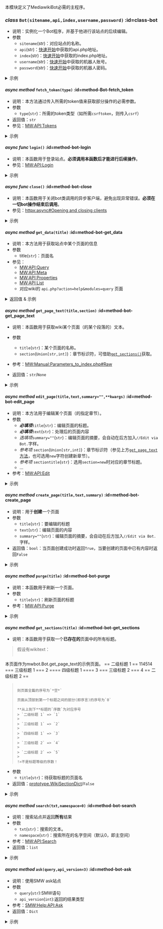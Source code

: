 本模块定义了MediawikiBot必需的主程序。
### _class_ `Bot(sitename,api,index,username,password)`  :id=class-bot
* 说明：实例化一个Bot程序，并基于他进行该站点的后续编辑。
* 参数
    * `sitename`(str)：对应站点的名称。
    * `api`(str)：[快速开始](../fornew/quickstart.md)中获取的api.php地址。
    * `index`(str)：[快速开始](../fornew/quickstart.md)中获取的index.php地址。
    * `username`(str)：[快速开始](../fornew/quickstart.md)中获取的机器人账号。
    * `password`(str)：[快速开始](../fornew/quickstart.md)中获取的机器人密码。

<details><summary>示例</summary>

```python
from mwbot import Bot
bot = Bot(
        sitename="my_wiki", 
        api="api", 
        index="index", 
        username="User",
        password="BotName@BotPassword")
```
</details>

#### _async method_ `fetch_token(type)`  :id=method-Bot-fetch_token
* 说明：本方法通过传入所需的token值来获取部分操作的必需参数。
* 参数
    * `type`(`str`)：所需的token类型（如所需`csrftoken`，则传入`csrf`）
* 返回值：`str`
* 参见：[MW:API:Tokens](https://www.mediawiki.org/wiki/API:Tokens)

<details><summary>示例</summary>

```python
...
token = await bot.fetch_token(type="login") #用于登录的token
token = await bot.fetch_token(type="csrf")  #用于编辑的token
```
</details>


#### _async func_ `login()`  :id=method-bot-login
* 说明：本函数用于登录站点。**必须调用本函数后才能进行后续操作**。
* 参见：[MW:API:Login](https://www.mediawiki.org/wiki/API:Login)

<details><summary>示例</summary>

```python
...
bot.login()
```
</details>

#### _async func_ `close()`  :id=method-bot-close
* 说明：本函数用于关闭bot类调用的异步客户端，避免出现异常错误。**必须在一切bot操作结束后调用**。
* 参见：[httpx:async#Opening and closing clients](https://www.python-httpx.org/async/#opening-and-closing-clients)

<details><summary>示例</summary>

```py
...
bot.close()
```
</details>

#### _async method_ `get_data(title)`  :id=method-bot-get_data
* 说明：本方法用于获取站点中某个页面的信息
* 参数
    * title(`str`)：页面名
* 参见：
    * [MW:API:Query](https://www.mediawiki.org/wiki/API:Query)
    * [MW:API:Meta](https://www.mediawiki.org/wiki/API:Meta)
    * [MW:API:Properties](https://www.mediawiki.org/wiki/API:Properties)
    * [MW:API:List](https://www.mediawiki.org/wiki/API:Lists)
    * 对应wiki的 `api.php?action=help&modules=query` 页面

<details><summary>返回值 & 示例</summary>

```python
...
title      = bot.get_data(title="用户:User")
           ={
                'pageid': 41211,                            # 页面ID
                'ns': 2,                                    # 页面对应名字空间
                'title':'用户:User',                        # 最后转换的页面名（例如：`User:user`在mediawiki-zh-cn版本中的结果是`用户:User`
                'revisions': [{
                    'slots': {
                        'main': {
                            'contentmodel': 'wikitext',     # 页面内容类型
                            'contentformat': 'text/x-wiki', # 页面内容格式
                            'content': '<wikitext>'
                        }
                    }
                }]
            } 
```
</details>

#### _async method_ `get_page_text(title,section)`  :id=method-bot-get_page_text
* 说明：本函数用于获取wiki某个页面（的某个段落的）文本。
* 参数
    * `title`(`str`)：某个页面的名称。
    * `section`(`Union[str,int]`)：章节标识符，可借助[`get_sections()`](#method-bot-get_sections)获取。

* 参考：[MW:Manual:Parameters_to_index.php#Raw](https://www.mediawiki.org/wiki/Manual:Parameters_to_index.php#Raw)
* 返回值：`str`/`None`

<details><summary>示例</summary>

```python
...
full_page = await bot.get_page_text(title="Test")
foreword_text = await bot.get_page_text(title="Test",section=0)
section_text = await bot.get_page_text(title="Test",section=x)
None_page = await bot.get_page_text(title=None)
# > 返回值：None
# > LOGGER：请检查get_page_text传入的页面是否在<self.sitename>存在。
```
</details>

#### _async method_ `edit_page(title,text,summary="",**kwargs)`  :id=method-bot-edit_page
* 说明：本方法用于编辑某个页面（的指定章节）。
* 参数
    * ***必填项***`title`(`str`)：编辑页面的标题。
    * ***必填项***`text`(`str`)：处理后的页面内容
    * *选填项*`summary=""`(`str`)：编辑页面的摘要，会自动在后方加入`//Edit via Bot.`字样。
    * *参考项* `section`(`Union[str,int]`)：章节标识符（参见上方[`get_page_text`方法](#method-bot-get_page_text)，也可选用`new`字符创建新章节）。
    * *参考项* `sectiontitle`(`str`)：选用`section=new`时对应的章节标题。
    * ...
* 参考：[MW:API:Edit](https://www.mediawiki.org/wiki/API:Edit)

<details><summary>示例</summary>

```python
...
pagetext = await bot.get_page_text(title="Test").replace("test","Test")
await bot.edit_page(title=Test,text=pagetext,summary="令全部test字样首字母大写")
# > LOGGER：Edit <title> successfully.
```
</details>

#### _async method_ `create_page(title,text,summary)`  :id=method-bot-create_page
* 说明：用于**创建**一个页面
* 参数
    * `title`(`str`)：要编辑的标题
    * `text`(`str`)：编辑页面的内容
    * `summary=""`(`str`)：编辑页面的摘要，会自动在后方加入`//Edit via Bot.`字样。
* 返回值：`bool`：当页面创建成功时返回`True`，当要创建的页面中已有内容时返回`False`

<details><summary>示例</summary>

```python
...
await bot.create_page(title=old,text=xxx) 
# False
# LOGGER : Skip Create [[{title}]].
await bot.create_page(title=new,text=xxx) 
# True
```
</details>

#### _async method_ `purge(title)`  :id=method-bot-purge
* 说明：本函数用于刷新一个页面。
* 参数
    * `title`(`str`)：刷新页面的标题
* 参考：[MW:API:Purge](https://www.mediawiki.org/wiki/API:Purge)

<details><summary>示例</summary>

```python
...
await bot.purge(title)
# > LOGGER : Purge [[{titles}]] Successfully.
```
</details>

#### _async method_ `get_sections(title)`  :id=method-bot-get_sections
* 说明：本函数用于获取一个**已存在的**页面中的所有标题。
> 假设有wikitext：
> 
> ```
本页面作为mwbot.Bot.get_page_text的示例页面。
== 二级标题 1 ==
114514
=== 三级标题 1 ===
2
==== 四级标题 1 ====
3
=== 三级标题 2 ===
4
== 二级标题 2 ==
> ```
> 
> 则页面全篇的序号为`*空*`
> 
> 页面从顶部到第一个标题之间的部分(即序言)的序号为`0`
> 
> **从上到下**标题的`序数`为对应序号
> > `二级标题 1` => `1`
> >
> > `三级标题 1` => `2` 
> >
> > `四级标题 1` => `3`
> >
> > `三级标题 2` => `4`
> >
> > `二级标题 2` => `5`
> >
> !>不是标题等级的序数！

* 参数
    * `title`(`str`)：待获取标题的页面名
* 返回值：[prototype.WikiSectionDict](/api/prototype.md#WikiSectionDict)/`False`

<details><summary>示例</summary>

```python
...
sections = await bot.get_sections(title="above")
# > sections:WikiSectionDict = ["二级标题 1","三级标题 1","四级标题 1","三级标题 2","二级标题 2"]
index = section.index("二级标题 2")
# index:int = 5
sections = await bot.get_sections(title="not")
# LOGGER：Page [[{title}]] has no section!
```
</details>

#### _async method_ `search(txt,namespace=0)`  :id=method-bot-search
* 说明：搜索站点并返回**所有**结果
* 参数
    * `txt`(`str`)：搜索的文本。
    * `namespace`(`str`)：搜索所在的名字空间（默认0，即主空间）
* 参考：[MW:API:Search](https://www.mediawiki.org/wiki/API:Search)
* 返回值：`list`

<details><summary>示例</summary>

```python
...
a = await bot.search(txt,namespace=0)
```
</details>

#### _async method_ `ask(query,api_version=3)`  :id=method-bot-ask
* 说明：使用SMW ask站点
* 参数
    * `query`(`str`):SMW语句
    * `api_version`(`int`):返回的结果类型
* 参考：[SMW:Help:API:Ask](https://www.semantic-mediawiki.org/wiki/Help:API:ask)
* 返回值：`Dict`

<details><summary>示例</summary>

```python
...
a = await bot.ask(query="",api_version=3)
# > 
```
</details>